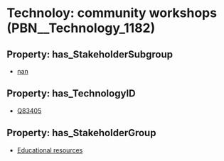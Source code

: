 # Technoloy: __community workshops__ (PBN__Technology_1182)

## Property: has_StakeholderSubgroup

* [nan](PBN__TechSubgroup_7)

## Property: has_TechnologyID

* [Q83405](Q83405)

## Property: has_StakeholderGroup

* [Educational resources](PBN__TechGroup_11)

